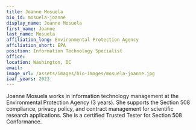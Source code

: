 ```yaml
---
title: Joanne Mosuela
bio_id: mosuela-joanne
display_name: Joanne Mosuela
first_name: Joanne
last_name: Mosuela
affiliation_long: Environmental Protection Agency
affiliation_short: EPA
position: Information Technology Specialist
office: 
location: Washington, DC
email: 
image_url: /assets/images/bio-images/mosuela-joanne.jpg
iaaf_years: 2023
---
```

Joanne Mosuela works in information technology management at the Environmental Protection Agency (3 years). She supports the Section 508 compliance, privacy policy, and contract management for scientific research applications. She is a certified Trusted Tester for Section 508 Conformance.